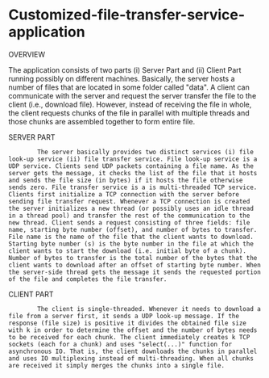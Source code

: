 Customized-file-transfer-service-application
============================================

OVERVIEW

The application consists of two parts (i) Server Part and (ii) Client Part running possibly on different machines. Basically, the server hosts a number of files that are located in some folder called "data". A client can communicate with the server and request the server transfer the file to the client (i.e., download file). However, instead of receiving the file in whole, the client requests chunks of the file in parallel with multiple threads and those chunks are assembled together to form entire file.

SERVER PART

            The server basically provides two distinct services (i) file look-up service (ii) file transfer service. File look-up service is a UDP service. Clients send UDP packets containing a file name. As the server gets the message, it checks the list of the file that it hosts and sends the file size (in bytes) if it hosts the file otherwise sends zero. File transfer service is a is multi-threaded TCP service. Clients first initialize a TCP connection with the server before sending file transfer request. Whenever a TCP connection is created the server initializes a new thread (or possibly uses an idle thread in a thread pool) and transfer the rest of the communication to the new thread. Client sends a request consisting of three fields: file name, starting byte number (offset), and number of bytes to transfer. File name is the name of the file that the client wants to download. Starting byte number (s) is the byte number in the file at which the client wants to start the download (i.e. initial byte of a chunk). Number of bytes to transfer is the total number of the bytes that the client wants to download after an offset of starting byte number. When the server-side thread gets the message it sends the requested portion of the file and completes the file transfer.

 

CLIENT PART

            The client is single-threaded. Whenever it needs to download a file from a server first, it sends a UDP look-up message. If the response (file size) is positive it divides the obtained file size with k in order to determine the offset and the number of bytes needs to be received for each chunk. The client immediately creates k TCP sockets (each for a chunk) and uses "select(...)" function for asynchronous IO. That is, the client downloads the chunks in parallel and uses IO multiplexing instead of multi-threading. When all chunks are received it simply merges the chunks into a single file.

